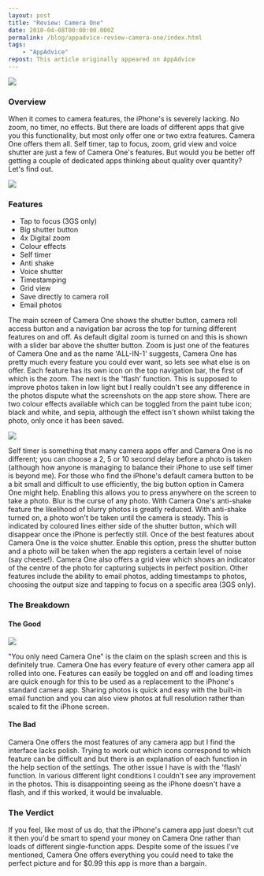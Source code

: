 ```yaml
---
layout: post
title: "Review: Camera One"
date: 2010-04-08T00:00:00.000Z
permalink: /blog/appadvice-review-camera-one/index.html
tags:
    - "AppAdvice"
repost: This article originally appeared on AppAdvice
---
```


![](https://cdn.rknight.me/site/appadvice/72589b0cb2.jpg)

### Overview

When it comes to camera features, the iPhone's is severely lacking. No zoom, no timer, no effects. But there are loads of different apps that give you this functionality, but most only offer one or two extra features. Camera One offers them all. Self timer, tap to focus, zoom, grid view and voice shutter are just a few of Camera One's features. But would you be better off getting a couple of dedicated apps thinking about quality over quantity? Let's find out. 

![](https://cdn.rknight.me/site/appadvice/7147b58224.jpg)

### Features


- Tap to focus (3GS only) 
- Big shutter button 
- 4x Digital zoom 
- Colour effects 
- Self timer 
- Anti shake 
- Voice shutter 
- Timestamping 
- Grid view 
- Save directly to camera roll 
- Email photos 

The main screen of Camera One shows the shutter button, camera roll access button and a navigation bar across the top for turning different features on and off. As default digital zoom is turned on and this is shown with a slider bar above the shutter button. Zoom is just one of the features of Camera One and as the name 'ALL-IN-1' suggests, Camera One has pretty much every feature you could ever want, so lets see what else is on offer. Each feature has its own icon on the top navigation bar, the first of which is the zoom. The next is the 'flash' function. This is supposed to improve photos taken in low light but I really couldn't see any difference in the photos dispute what the screenshots on the app store show. There are two colour effects available which can be toggled from the paint tube icon; black and white, and sepia, although the effect isn't shown whilst taking the photo, only once it has been saved. 

![](https://cdn.rknight.me/site/appadvice/6651736a10.jpg)

Self timer is something that many camera apps offer and Camera One is no different; you can choose a 2, 5 or 10 second delay before a photo is taken (although how anyone is managing to balance their iPhone to use self timer is beyond me). For those who find the iPhone's default camera button to be a bit small and difficult to use efficiently, the big button option in Camera One might help. Enabling this allows you to press anywhere on the screen to take a photo. Blur is the curse of any photo. With Camera One's anti-shake feature the likelihood of blurry photos is greatly reduced. With anti-shake turned on, a photo won't be taken until the camera is steady. This is indicated by coloured lines either side of the shutter button, which will disappear once the iPhone is perfectly still. Once of the best features about Camera One is the voice shutter. Enable this option, press the shutter button and a photo will be taken when the app registers a certain level of noise (say cheese!). Camera One also offers a grid view which shows an indicator of the centre of the photo for capturing subjects in perfect position. Other features include the ability to email photos, adding timestamps to photos, choosing the output size and tapping to focus on a specific area (3GS only).

### The Breakdown

#### The Good

![](https://cdn.rknight.me/site/appadvice/4baa8f1e81.jpg) 

"You only need Camera One" is the claim on the splash screen and this is definitely true. Camera One has every feature of every other camera app all rolled into one. Features can easily be toggled on and off and loading times are quick enough for this to be used as a replacement to the iPhone's standard camera app. Sharing photos is quick and easy with the built-in email function and you can also view photos at full resolution rather than scaled to fit the iPhone screen. 

#### The Bad

Camera One offers the most features of any camera app but I find the interface lacks polish. Trying to work out which icons correspond to which feature can be difficult and but there is an explanation of each function in the help section of the settings. The other issue I have is with the 'flash' function. In various different light conditions I couldn't see any improvement in the photos. This is disappointing seeing as the iPhone doesn't have a flash, and if this worked, it would be invaluable.

### The Verdict

If you feel, like most of us do, that the iPhone's camera app just doesn't cut it then you'd be smart to spend your money on Camera One rather than loads of different single-function apps. Despite some of the issues I've mentioned, Camera One offers everything you could need to take the perfect picture and for $0.99 this app is more than a bargain.
